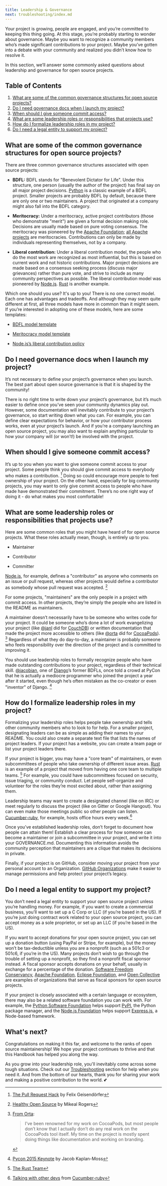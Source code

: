 ```yaml
---
title: Leadership & Governance
next: troubleshooting/index.md
---
```


Your project is growing, people are engaged, and you’re committed to keeping this thing going. At this stage, you’re probably starting to wonder about governance. Maybe you want to recognize a community members who’s made significant contributions to your project. Maybe you’ve gotten into a debate with your community and realized you didn’t know how to resolve it.

In this section, we’ll answer some commonly asked questions about leadership and governance for open source projects.

## Table of Contents

1. [What are some of the common governance structures for open source projects?](#what-are-some-of-the-common-governance-structures-for-open-source-projects)
2. [Do I need governance docs when I launch my project?](#do-i-need-governance-docs-when-i-launch-my-project)
3. [When should I give someone commit access?](#when-should-i-give-someone-commit-access)
4. [What are some leadership roles or responsibilities that projects use?](#what-are-some-leadership-roles-or-responsibilities-that-projects-use)
5. [How do I formalize leadership roles in my project?](#how-do-i-formalize-leadership-roles-in-my-project)
6. [Do I need a legal entity to support my project?](#do-i-need-a-legal-entity-to-support-my-project)

## What are some of the common governance structures for open source projects?

There are three common governance structures associated with open source projects:

* **BDFL:** BDFL stands for "Benevolent Dictator for Life". Under this structure, one person (usually the author of the project) has final say on all major project decisions. [Python](https://github.com/python) is a classic example of a BDFL project. Smaller projects are probably BDFL by default, because there are only one or two maintainers. A project that originated at a company might also fall into the BDFL category.

* **Meritocracy:** Under a meritocracy, active project contributors (those who demonstrate "merit") are given a formal decision making role. Decisions are usually made based on pure voting consensus. The meritocracy was pioneered by the [Apache Foundation](http://www.apache.org/); [all Apache projects](http://www.apache.org/index.html#projects-list) are meritocracies. Contributions can only be made by individuals representing themselves, not by a company.

* **Liberal contribution:** Under a liberal contribution model, the people who do the most work are recognized as most influential, but this is based on current work and not historic contributions. Major project decisions are made based on a consensus seeking process (discuss major grievances) rather than pure vote, and strive to include as many community perspectives as possible. The liberal contribution model was pioneered by [Node.js](https://nodejs.org/en/foundation/). [Rust](https://www.rust-lang.org/en-US/) is another example.

Which one should you use? It's up to you! There is no one correct model. Each one has advantages and tradeoffs. And although they may seem quite different at first, all three models have more in common than it might seem. If you’re interested in adopting one of these models, here are some templates:

* [BDFL model template](http://oss-watch.ac.uk/resources/benevolentdictatorgovernancemodel)

* [Meritocracy model template](http://oss-watch.ac.uk/resources/meritocraticgovernancemodel)

* [Node.js’s liberal contribution policy](https://medium.com/the-javascript-collection/healthy-open-source-967fa8be7951#.m9ht26e79)

## Do I need governance docs when I launch my project?

It’s not necessary to define your project’s governance when you launch. The best part about open source governance is that it is shaped by the community!

There is no right time to write down your project’s governance, but it’s much easier to define once you’ve seen your community dynamics play out. However, some documentation will inevitably contribute to your project’s governance, so start writing down what you can. For example, you can define clear expectations for behavior, or how your contributor process works, even at your project’s launch. And if you’re a company launching an open source project, you may also want to explain anything particular to how your company will (or won’t!) be involved with the project.

## When should I give someone commit access?

It’s up to you when you want to give someone commit access to your project. Some people think you should give commit access to everybody who makes a contribution. [^1] Doing so could encourage more people to feel ownership of your project. On the other hand, especially for big community projects, you may want to only give commit access to people who have made have demonstrated their commitment. There’s no one right way of doing it - do what makes you most comfortable!

[^1]: [The Pull Request Hack](http://felixge.de/2013/03/11/the-pull-request-hack.html) by Felix Geisendörfer

## What are some leadership roles or responsibilities that projects use?

Here are some common roles that you might have heard of for open source projects. What these roles actually mean, though, is entirely up to you.

* Maintainer

* Contributor

* Committer

[Node.js](https://github.com/nodejs), for example, defines a "contributor" as anyone who comments on an issue or pull request, whereas other projects would define a contributor as somebody whose pull request was accepted. [^2]

[^2]: [Healthy Open Source](https://medium.com/the-javascript-collection/healthy-open-source-967fa8be7951) by Mikeal Rogers

For some projects, "maintainers" are the only people in a project with commit access. In other projects, they’re simply the people who are listed in the README as maintainers.

A maintainer doesn’t necessarily have to be someone who writes code for your project. It could be someone who’s done a lot of work evangelizing your project (like [@janl](https://github.com/janl) did for [CouchDB](https://github.com/apache/couchdb)) or written documentation that made the project more accessible to others (like [@orta](https://github.com/orta) did for [CocoaPods](https://github.com/CocoaPods/CocoaPods)). [^3] Regardless of what they do day-to-day, a maintainer is probably someone who feels responsibility over the direction of the project and is committed to improving it.

[^3]: [From Orta](https://realm.io/news/orta-therox-moving-to-oss-by-default/):

    > I’ve been renowned for my work on CocoaPods, but most people don’t know that I actually don’t do any real work on the CocoaPods tool itself. My time on the project is mostly spent doing things like documentation and working on branding.

You should use leadership roles to formally recognize people who have made outstanding contributions to your project, regardless of their technical skill. [@jacobian](https://github.com/jacobian), one of [Django](https://github.com/django/django)’s former BDFLs, once told a crowd at PyCon that he is actually a mediocre programmer who joined the project a year after it started, even though he’s often mistaken as the co-creator or even "inventor" of Django. [^4]

[^4]: [Pycon 2015 Keynote](https://www.youtube.com/watch?v=hIJdFxYlEKE#t=5m0s) by Jacob Kaplan-Moss

## How do I formalize leadership roles in my project?

Formalizing your leadership roles helps people take ownership and tells other community members who to look to for help. For a smaller project, designating leaders can be as simple as adding their names to your README. You could also create a separate text file that lists the names of project leaders. If your project has a website, you can create a team page or list your project leaders there.

If your project is bigger, you may have a "core team" of maintainers, or even subcommittees of people who take ownership of different issue areas. [Rust](https://github.com/rust-lang/rust) is an example of a project that moved from having one core team to multiple teams. [^5] For example, you could have subcommittees focused on security, issue triaging, or community conduct. Let people self-organize and volunteer for the roles they’re most excited about, rather than assigning them.

[^5]: [The Rust Team](https://www.rust-lang.org/en-US/team.html)

Leadership teams may want to create a designated channel (like on IRC) or meet regularly to discuss the project (like on Gitter or Google Hangout). You can even make those meetings public so other people can listen. [Cucumber-ruby](https://github.com/cucumber/cucumber-ruby), for example, hosts office hours every week.[^6]

[^6]: [Talking with other devs](https://github.com/cucumber/cucumber-ruby/blob/master/CONTRIBUTING.md#talking-with-other-devs) from [Cucumber-ruby](https://github.com/cucumber/cucumber-ruby)

Once you’ve established leadership roles, don’t forget to document how people can attain them! Establish a clear process for how someone can become a maintainer or join a subcommittee in your project, and write it into your GOVERNANCE.md. Documenting this information avoids the community perception that maintainers are a clique that makes its decisions in private.

Finally, if your project is on GitHub, consider moving your project from your personal account to an Organization. [GitHub Organizations](https://github.com/blog/674-introducing-organizations) make it easier to manage permissions and help protect your project’s legacy.

## Do I need a legal entity to support my project?

You don’t need a legal entity to support your open source project unless you’re handling money. For example, if you want to create a commercial business, you’ll want to set up a C Corp or LLC (if you’re based in the US). If you’re just doing contract work related to your open source project, you can accept money as a sole proprietor, or set up an LLC (if you’re based in the US).

If you want to accept donations for your open source project, you can set up a donation button (using PayPal or Stripe, for example), but the money won’t be tax-deductible unless you are a nonprofit (such as a 501c3 or 501c6, if you’re in the US). Many projects don’t wish to go through the trouble of setting up a nonprofit, so they find a nonprofit fiscal sponsor instead. A fiscal sponsor accepts donations on your behalf, usually in exchange for a percentage of the donation. [Software Freedom Conservancy](https://sfconservancy.org/), [Apache Foundation](http://www.apache.org/), [Eclipse Foundation](https://eclipse.org/org/foundation/), and [Open Collective](https://opencollective.com/opensource) are examples of organizations that serve as fiscal sponsors for open source projects.

If your project is closely associated with a certain language or ecosystem, there may also be a related software foundation you can work with. For example, the [Python Software Foundation](https://www.python.org/psf/) helps support [PyPI](https://pypi.python.org/pypi), the Python package manager, and the [Node.js Foundation](https://nodejs.org/en/foundation/) helps support [Express.js](http://expressjs.com/), a Node-based framework.

## What's next?

Congratulations on making it this far, and welcome to the ranks of open source maintainership! We hope your project continues to thrive and that this Handbook has helped you along the way.

As you grow into your leadership role, you'll inevitably come across some tough situations. Check out our [Troubleshooting](../../troubleshooting/) section for help when you need it. And from the bottom of our hearts, thank you for sharing your work and making a positive contribution to the world. 💕
